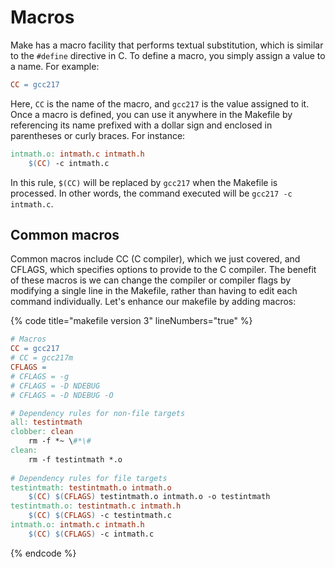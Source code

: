# Macros

Make has a macro facility that performs textual substitution, which is similar to the `#define` directive in C. To define a macro, you simply assign a value to a name. For example:

```makefile
CC = gcc217
```

Here, `CC` is the name of the macro, and `gcc217` is the value assigned to it. Once a macro is defined, you can use it anywhere in the Makefile by referencing its name prefixed with a dollar sign and enclosed in parentheses or curly braces. For instance:

```makefile
intmath.o: intmath.c intmath.h
    $(CC) -c intmath.c
```

In this rule, `$(CC)` will be replaced by `gcc217` when the Makefile is processed. In other words, the command executed will be `gcc217 -c intmath.c`.

## Common macros

Common macros include CC (C compiler), which we just covered, and CFLAGS, which specifies options to provide to the C compiler. The benefit of these macros is we can change the compiler or compiler flags by modifying a single line in the Makefile, rather than having to edit each command individually. Let's enhance our makefile by adding macros:

{% code title="makefile version 3" lineNumbers="true" %}
```makefile
# Macros
CC = gcc217
# CC = gcc217m
CFLAGS =
# CFLAGS = -g
# CFLAGS = -D NDEBUG
# CFLAGS = -D NDEBUG -O

# Dependency rules for non-file targets
all: testintmath
clobber: clean
    rm -f *~ \#*\#
clean:
    rm -f testintmath *.o
    
# Dependency rules for file targets
testintmath: testintmath.o intmath.o
    $(CC) $(CFLAGS) testintmath.o intmath.o -o testintmath
testintmath.o: testintmath.c intmath.h
    $(CC) $(CFLAGS) -c testintmath.c
intmath.o: intmath.c intmath.h
    $(CC) $(CFLAGS) -c intmath.c
```
{% endcode %}
